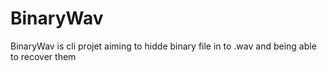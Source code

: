 # BinaryWav
BinaryWav is cli projet aiming to hidde binary file in to .wav and being able to recover them
